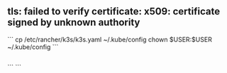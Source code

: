 <h2>tls: failed to verify certificate: x509: certificate signed by unknown authority </h2>
```
cp /etc/rancher/k3s/k3s.yaml ~/.kube/config
chown $USER:$USER ~/.kube/config
```

<h2></h2>
```
```